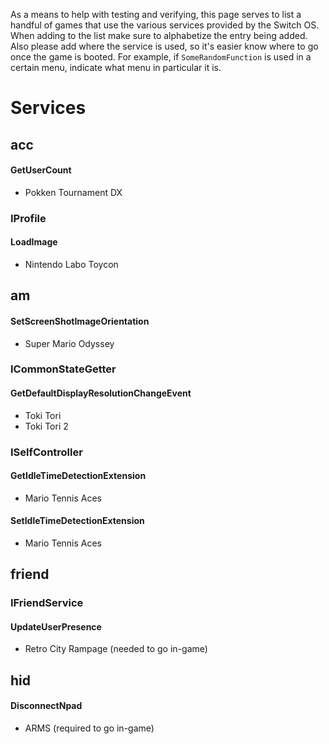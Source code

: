 As a means to help with testing and verifying, this page serves to list a handful of games that use the various services provided by the Switch OS. When adding to the list make sure to alphabetize the entry being added. Also please add where the service is used, so it's easier know where to go once the game is booted. For example, if `SomeRandomFunction` is used in a certain menu, indicate what menu in particular it is.

# Services

## acc

#### GetUserCount

- Pokken Tournament DX

### IProfile

#### LoadImage

 - Nintendo Labo Toycon

## am

#### SetScreenShotImageOrientation

- Super Mario Odyssey

### ICommonStateGetter

#### GetDefaultDisplayResolutionChangeEvent 

- Toki Tori
- Toki Tori 2

### ISelfController

#### GetIdleTimeDetectionExtension

- Mario Tennis Aces

#### SetIdleTimeDetectionExtension 

- Mario Tennis Aces

## friend

### IFriendService

#### UpdateUserPresence

- Retro City Rampage (needed to go in-game)

## hid

#### DisconnectNpad

- ARMS (required to go in-game)
